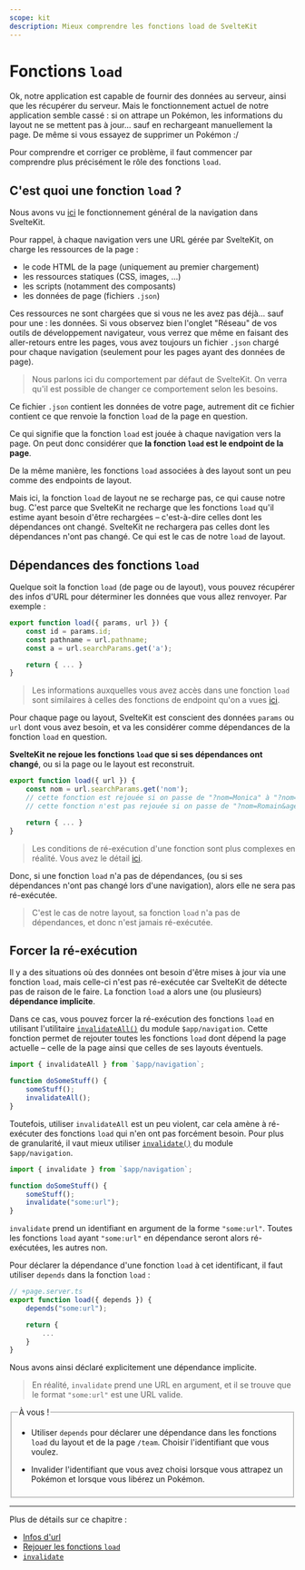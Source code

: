 ```yaml
---
scope: kit
description: Mieux comprendre les fonctions load de SvelteKit
---
```


# Fonctions `load`

Ok, notre application est capable de fournir des données au serveur, ainsi que les récupérer du
serveur. Mais le fonctionnement actuel de notre application semble cassé : si on attrape un Pokémon,
les informations du layout ne se mettent pas à jour... sauf en rechargeant manuellement la page. De
même si vous essayez de supprimer un Pokémon :/

Pour comprendre et corriger ce problème, il faut commencer par comprendre plus précisément le rôle
des fonctions `load`.

## C'est quoi une fonction `load` ?

Nous avons vu [ici](../01_sveltekit_basics/09_navigation_philosophy.md) le fonctionnement général de
la navigation dans SvelteKit.

Pour rappel, à chaque navigation vers une URL gérée par SvelteKit, on charge les ressources de la
page :

- le code HTML de la page (uniquement au premier chargement)
- les ressources statiques (CSS, images, ...)
- les scripts (notamment des composants)
- les données de page (fichiers `.json`)

Ces ressources ne sont chargées que si vous ne les avez pas déjà... sauf pour une : les données. Si
vous observez bien l'onglet "Réseau" de vos outils de développement navigateur, vous verrez que même
en faisant des aller-retours entre les pages, vous avez toujours un fichier `.json` chargé pour
chaque navigation (seulement pour les pages ayant des données de page).

> Nous parlons ici du comportement par défaut de SvelteKit. On verra qu'il est possible de changer
> ce comportement selon les besoins.

Ce fichier `.json` contient les données de votre page, autrement dit ce fichier contient ce que
renvoie la fonction `load` de la page en question.

Ce qui signifie que la fonction `load` est jouée à chaque navigation vers la page. On peut donc
considérer que **la fonction `load` est le endpoint de la page**.

De la même manière, les fonctions `load` associées à des layout sont un peu comme des endpoints de
layout.

Mais ici, la fonction `load` de layout ne se recharge pas, ce qui cause notre bug. C'est parce que
SvelteKit ne recharge que les fonctions `load` qu'il estime ayant besoin d'être rechargées –
c'est-à-dire celles dont les dépendances ont changé. SvelteKit ne rechargera pas celles dont les
dépendances n'ont pas changé. Ce qui est le cas de notre `load` de layout.

## Dépendances des fonctions `load`

Quelque soit la fonction `load` (de page ou de layout), vous pouvez récupérer des infos d'URL pour
déterminer les données que vous allez renvoyer. Par exemple :

```ts
export function load({ params, url }) {
	const id = params.id;
	const pathname = url.pathname;
	const a = url.searchParams.get('a');

	return { ... }
}
```

> Les informations auxquelles vous avez accès dans une fonction `load` sont similaires à celles des
> fonctions de endpoint qu'on a vues [ici](./01_building_an_api.md).

Pour chaque page ou layout, SvelteKit est conscient des données `params` ou `url` dont vous avez
besoin, et va les considérer comme dépendances de la fonction `load` en question.

**SvelteKit ne rejoue les fonctions `load` que si ses dépendances ont changé**, ou si la page ou le
layout est reconstruit.

```ts
export function load({ url }) {
	const nom = url.searchParams.get('nom');
	// cette fonction est rejouée si on passe de "?nom=Monica" à "?nom=Janice"
	// cette fonction n'est pas rejouée si on passe de "?nom=Romain&age=38" à "?nom=Romain&age=13"

	return { ... }
}
```

> Les conditions de ré-exécution d'une fonction sont plus complexes en réalité. Vous avez le détail
> [ici](https://kit.svelte.dev/docs/load#rerunning-load-functions-when-do-load-functions-rerun).

Donc, si une fonction `load` n'a pas de dépendances, (ou si ses dépendances n'ont pas changé lors
d'une navigation), alors elle ne sera pas ré-exécutée.

> C'est le cas de notre layout, sa fonction `load` n'a pas de dépendances, et donc n'est jamais
> ré-exécutée.

## Forcer la ré-exécution

Il y a des situations où des données ont besoin d'être mises à jour via une fonction `load`, mais
celle-ci n'est pas ré-exécutée car SvelteKit de détecte pas de raison de le faire. La fonction
`load` a alors une (ou plusieurs) **dépendance implicite**.

Dans ce cas, vous pouvez forcer la ré-exécution des fonctions `load` en utilisant l'utilitaire
[`invalidateAll()`](https://kit.svelte.dev/docs/modules#$app-navigation-invalidateall) du module
`$app/navigation`. Cette fonction permet de rejouter toutes les fonctions `load` dont dépend la page
actuelle – celle de la page ainsi que celles de ses layouts éventuels.

```ts
import { invalidateAll } from `$app/navigation`;

function doSomeStuff() {
	someStuff();
	invalidateAll();
}
```

Toutefois, utiliser `invalidateAll` est un peu violent, car cela amène à ré-exécuter des fonctions
`load` qui n'en ont pas forcément besoin. Pour plus de granularité, il vaut mieux utiliser
[`invalidate()`](https://kit.svelte.dev/docs/modules#$app-navigation-invalidate) du module
`$app/navigation`.

```ts
import { invalidate } from `$app/navigation`;

function doSomeStuff() {
	someStuff();
	invalidate("some:url");
}
```

`invalidate` prend un identifiant en argument de la forme `"some:url"`. Toutes les fonctions `load`
ayant `"some:url"` en dépendance seront alors ré-exécutées, les autres non.

Pour déclarer la dépendance d'une fonction `load` à cet identificant, il faut utiliser `depends`
dans la fonction `load` :

```ts
// +page.server.ts
export function load({ depends }) {
	depends("some:url");

	return {
		...
	}
}
```

Nous avons ainsi déclaré explicitement une dépendance implicite.

> En réalité, `invalidate` prend une URL en argument, et il se trouve que le format `"some:url"` est
> une URL valide.

<fieldset class='task'>
<legend>À vous !</legend>

- Utiliser `depends` pour déclarer une dépendance dans les fonctions `load` du layout et de la page
  `/team`. Choisir l'identifiant que vous voulez.

- Invalider l'identifiant que vous avez choisi lorsque vous attrapez un Pokémon et lorsque vous
  libérez un Pokémon.

</fieldset>

---

Plus de détails sur ce chapitre :

- [Infos d'url](https://kit.svelte.dev/docs/load#using-url-data)
- [Rejouer les fonctions `load`](https://kit.svelte.dev/docs/load#rerunning-load-functions)
- [`invalidate`](https://kit.svelte.dev/docs/modules#$app-navigation-invalidate)
